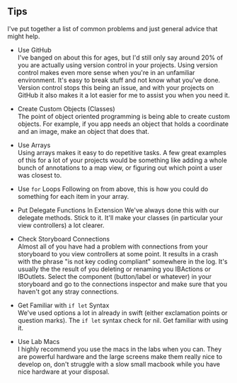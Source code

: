 ## Tips

I've put together a list of common problems and just general advice that might help. 

+ Use GitHub	
I've banged on about this for ages, but I'd still only say around 20% of you are actually using version control in your projects. Using version control makes even more sense when you're in an unfamiliar environment. It's easy to break stuff and not know what you've done. Version control stops this being an issue, and with your projects on GitHub it also makes it a lot easier for me to assist you when you need it. 

+ Create Custom Objects	(Classes)	
The point of object oriented programming is being able to create custom objects. For example, if you app needs an object that holds a coordinate and an image, make an object that does that.

+ Use Arrays	
Using arrays makes it easy to do repetitive tasks. A few great examples of this for a lot of your projects would be something like adding a whole bunch of annotations to a map view, or figuring out which point a user was closest to. 

+ Use `for` Loops
Following on from above, this is how you could do something for each item in your array.

+ Put Delegate Functions In Extension
We've always done this with our delegate methods. Stick to it. It'll make your classes (in particular your view controllers) a lot clearer.

+ Check Storyboard Connections	
Almost all of you have had a problem with connections from your storyboard to you view controllers at some point. It results in a crash with the phrase "is not key coding compliant" somewhere in the log. It's usually the the result of you deleting or renaming you IBActions or IBOutlets. Select the component (button/label or whatever) in your storyboard and go to the connections inspector and make sure that you haven't got any stray connections.

+ Get Familiar with `if let` Syntax		
We've used options a lot in already in swift (either exclamation points or question marks). The `if let` syntax check for nil. Get familiar with using it.

+ Use Lab Macs	
I highly recommend you use the macs in the labs when you can. They are powerful hardware and the large screens make them really nice to develop on, don't struggle with a slow small macbook while you have nice hardware at your disposal.

